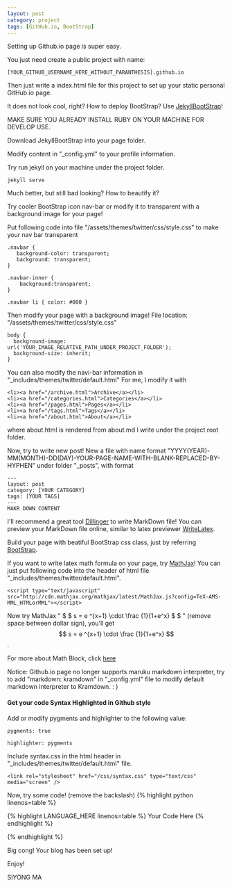 ```yaml
---
layout: post
category: project
tags: [GitHub.io, BootStrap]
---
```


Setting up Github.io page is super easy.

You just need create a public project with name: 

    [YOUR_GITHUB_USERNAME_HERE_WITHOUT_PARANTHESIS].github.io


Then just write a index.html file for this project to set up your static personal GitHub.io page.

It does not look cool, right? How to deploy BootStrap? Use [JekyllBootStrap](http://jekyllbootstrap.com/)!

MAKE SURE YOU ALREADY INSTALL RUBY ON YOUR MACHINE FOR DEVELOP USE.

Download JekyllBootStrap into your page folder.

Modify content in "_config.yml" to your profile information.

Try run jekyll on your machine under the project folder.

    jekyll serve

Much better, but still bad looking? How to beautify it?

Try cooler BootStrap icon nav-bar or modify it to transparent with a background image for your page!

Put following code into file "/assets/themes/twitter/css/style.css" to make your nav bar transparent

    .navbar {
       background-color: transparent;
       background: transparent;
    }

    .navbar-inner {
        background:transparent;
    }

    .navbar li { color: #000 } 


Then modify your page with a background image! File location: "/assets/themes/twitter/css/style.css"

    body { 
      background-image: url('YOUR_IMAGE_RELATIVE_PATH_UNDER_PROJECT_FOLDER');
      background-size: inherit;
    }


You can also modify the navi-bar information in "_includes/themes/twitter/default.html"
For me, I modify it with

    <li><a href="/archive.html">Archive</a></li>        
    <li><a href="/categories.html">Categories</a></li>
    <li><a href="/pages.html">Pages</a></li>
    <li><a href="/tags.html">Tags</a></li>
    <li><a href="/about.html">About</a></li>

where about.html is rendered from about.md I write under the project root folder.

Now, try to write new post!
New a file with name format "YYYY(YEAR)-MM(MONTH)-DD(DAY)-YOUR-PAGE-NAME-WITH-BLANK-REPLACED-BY-HYPHEN" under folder "_posts",
with format

    ---
    layout: post
    category: [YOUR CATEGORY]
    tags: [YOUR TAGS]
    ---
    MAKR DOWN CONTENT

I'll recommend a great tool [Dillinger](http://dillinger.io/) to write MarkDown file! You can preview your MarkDown file online, similar to latex previewer [WriteLatex](http://writelatex.com).

Build your page with beatiful BootStrap css class, just by referring [BootStrap](http://getbootstrap.com/2.3.2/components.html).

If you want to write latex math formula on your page, try [MathJax](http://www.mathjax.org/)!
You can just put following code into the header of html file "_includes/themes/twitter/default.html".

    <script type="text/javascript" src="http://cdn.mathjax.org/mathjax/latest/MathJax.js?config=TeX-AMS-MML_HTMLorMML"></script>

Now try MathJax " \$ \$ s = e ^{x+1} \cdot \frac {1}{1+e^x} \$ \$ " (remove space between dollar sign), you'll get $$ s = e ^{x+1} \cdot \frac {1}{1+e^x} $$.

For more about Math Block, click [here](http://kramdown.gettalong.org/syntax.html#math-blocks)

Notice: Github.io page no longer supports maruku markdown interpreter, try to add "markdown: kramdown" in "_config.yml" file to modify default markdown interpreter to Kramdown. : ) 

#### Get your code Syntax Highlighted in Github style

Add or modify pygments and highlighter to the following value:

    pygments: true

    highlighter: pygments

Include syntax.css in the html header in "_includes/themes/twitter/default.html" file.

    <link rel="stylesheet" href="/css/syntax.css" type="text/css" media="screen" />

Now, try some code! (remove the backslash)
{% highlight python linenos=table %}

\{\% highlight LANGUAGE_HERE linenos=table \%\}
    Your Code Here
\{\% endhighlight \%\}

{% endhighlight %}

Big cong! Your blog has been set up! 

Enjoy!

SIYONG MA
